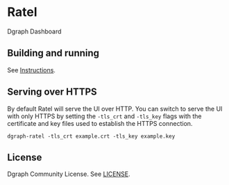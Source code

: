 # Ratel

Dgraph Dashboard

## Building and running

See [Instructions](./INSTRUCTIONS.md).

## Serving over HTTPS

By default Ratel will serve the UI over HTTP. You can switch to serve the UI with only HTTPS by setting the `-tls_crt` and `-tls_key` flags with the certificate and key files used to establish the HTTPS connection.

```
dgraph-ratel -tls_crt example.crt -tls_key example.key
```

## License

Dgraph Community License. See [LICENSE](./LICENSE).

